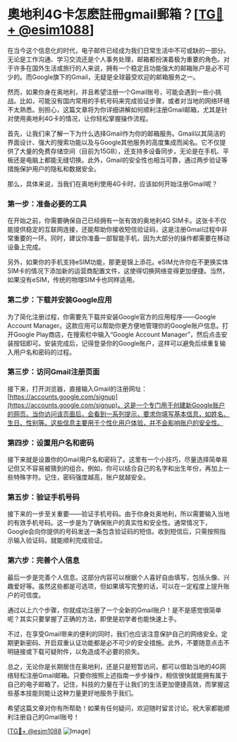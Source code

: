 # 奧地利4G卡怎麽註冊gmail郵箱？[[TG💪+ @esim1088](https://t.me/s/esim1088)]

在当今这个信息化的时代，电子邮件已经成为我们日常生活中不可或缺的一部分。无论是工作沟通、学习交流还是个人事务处理，邮箱都扮演着极为重要的角色。对于许多在国外生活或旅行的人来说，拥有一个稳定且功能强大的邮箱账户是必不可少的。而Google旗下的Gmail，无疑是全球最受欢迎的邮箱服务之一。

然而，如果你身在奥地利，并且希望注册一个Gmail账号，可能会遇到一些小挑战。比如，可能没有国内常用的手机号码来完成验证步骤，或者对当地的网络环境不太熟悉。别担心，这篇文章将为你详细讲解如何顺利注册Gmail邮箱，尤其是针对使用奥地利4G卡的情况，让你轻松掌握操作流程。

首先，让我们来了解一下为什么选择Gmail作为你的邮箱服务。Gmail以其简洁的界面设计、强大的搜索功能以及与Google其他服务的高度集成而闻名。它不仅提供了大量的免费存储空间（目前为15GB），还支持多设备同步，无论是在手机、平板还是电脑上都能无缝切换。此外，Gmail的安全性也相当可靠，通过两步验证等措施保护用户的隐私和数据安全。

那么，具体来说，当我们在奥地利使用4G卡时，应该如何开始注册Gmail呢？

### 第一步：准备必要的工具

在开始之前，你需要确保自己已经拥有一张有效的奥地利4G SIM卡。这张卡不仅能提供稳定的互联网连接，还能帮助你接收短信验证码，这是注册Gmail过程中非常重要的一环。同时，建议你准备一部智能手机，因为大部分的操作都需要在移动设备上完成。

另外，如果你的手机支持eSIM功能，那更是锦上添花。eSIM允许你在不更换实体SIM卡的情况下添加新的运营商配置文件，这使得切换网络变得更加便捷。当然，如果没有eSIM，传统的物理SIM卡也同样适用。

### 第二步：下载并安装Google应用

为了简化注册过程，你需要先下载并安装Google官方的应用程序——Google Account Manager。这款应用可以帮助你更方便地管理你的Google账户信息。打开Google Play商店，在搜索栏中输入“Google Account Manager”，然后点击安装按钮即可。安装完成后，记得登录你的Google账户，这样可以避免后续重复输入用户名和密码的过程。

### 第三步：访问Gmail注册页面

接下来，打开浏览器，直接输入Gmail的注册网址：[https://accounts.google.com/signup](https://accounts.google.com/signup)。这是一个专门用于创建新Google账户的网页。当你访问该页面后，会看到一系列提示，要求你填写基本信息，如姓名、生日、性别等。这些信息主要用于个性化用户体验，并不会影响账户的安全性。

### 第四步：设置用户名和密码

接下来就是设置你的Gmail用户名和密码了。这里有一个小技巧，尽量选择简单易记但又不容易被猜到的组合。例如，你可以结合自己的名字和出生年份，再加上一些特殊字符。记住，密码强度越高，账户就越安全。

### 第五步：验证手机号码

接下来的一步至关重要——验证手机号码。由于你身处奥地利，所以需要输入当地的有效手机号码。这一步是为了确保账户的真实性和安全性。通常情况下，Google会向你提供的号码发送一条包含验证码的短信。收到短信后，只需按照指示输入验证码，就能顺利完成验证。

### 第六步：完善个人信息

最后一步是完善个人信息。这部分内容可以根据个人喜好自由填写，包括头像、兴趣爱好等。虽然这些都是可选项，但如果填写完整的话，可以在一定程度上提升账户的可信度。

通过以上六个步骤，你就成功注册了一个全新的Gmail账户！是不是感觉很简单呢？其实只要掌握了正确的方法，即使是初学者也能快速上手。

不过，在享受Gmail带来的便利的同时，我们也应该注意保护自己的网络安全。定期更新密码、开启双重认证功能都是必不可少的安全措施。此外，不要随意点击不明链接或下载可疑附件，以免造成不必要的损失。

总之，无论你是长期居住在奥地利，还是只是短暂访问，都可以借助当地的4G网络轻松注册Gmail邮箱。只要你按照上述指南一步步操作，相信很快就能拥有属于自己的电子邮箱了。记住，科技的力量在于让我们的生活更加便捷高效，而掌握这些基本技能则能让这种力量更好地服务于我们。

希望这篇文章对你有所帮助！如果有任何疑问，欢迎随时留言讨论。祝大家都能顺利注册自己的Gmail账号！

[[TG💪+ @esim1088](https://t.me/s/esim1088) ![Image](https://i.postimg.cc/4NQfJmqS/Snipaste-2025-05-13-00-14-12.png)]